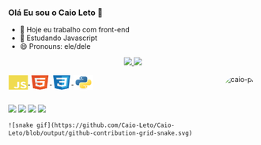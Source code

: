 ### Olá Eu sou o Caio Leto 👋

- 🔭 Hoje eu trabalho com front-end
- 🌱 Estudando Javascript
- 😄 Pronouns: ele/dele

<div align="center">
  <a href="https://github.com/Caio-Leto">
  <img height="180em" src="https://github-readme-stats.vercel.app/api?username=Caio-Leto&show_icons=true&theme=highcontrast&include_all_commits=true&count_private=true"/>
  <img height="180em" src="https://github-readme-stats.vercel.app/api/top-langs/?username=Caio-Leto&layout=compact&langs_count=7&theme=highcontrast"/>
</div>
  
  <div style="display: inline_block"><br>
  <img align="center" alt="caio-Js" height="30" width="40" src="https://raw.githubusercontent.com/devicons/devicon/master/icons/javascript/javascript-plain.svg">
  <img align="center" alt="caio-HTML" height="30" width="40" src="https://raw.githubusercontent.com/devicons/devicon/master/icons/html5/html5-original.svg">
  <img align="center" alt="caio-CSS" height="30" width="40" src="https://raw.githubusercontent.com/devicons/devicon/master/icons/css3/css3-original.svg">
  <img align="center" alt="caio-Python" height="30" width="40" src="https://raw.githubusercontent.com/devicons/devicon/master/icons/python/python-original.svg">
  <img align="right" alt="caio-pic" height="150" style="border-radius:50px;" src="https://i.pinimg.com/750x/8b/49/60/8b4960faf2ac3dac22b61ad4aab8a9e3.jpg">
</div>
  
  ##
  
  <div>
     <a href="https://www.facebook.com/caio.viniciusjunior.5" target="_blank"><img src="https://img.shields.io/badge/Facebook-1877F2?style=for-the-badge&logo=facebook&logoColor=white" target="_blank"></a>
    <a href="https://www.instagram.com/ackerman_winchester/" target="_blank"><img src="https://img.shields.io/badge/Instagram-E4405F?style=for-the-badge&logo=instagram&logoColor=white" target="_blank"></a>
    <a href="https://www.linkedin.com/in/caio-vin%C3%ADcius-081392190/" target="_blank"><img src="https://img.shields.io/badge/LinkedIn-0077B5?style=for-the-badge&logo=linkedin&logoColor=white" target="_blank"></a>
    <a href="https://www.twitch.tv/ackerman_leto" target="_blank"><img src="https://img.shields.io/badge/Twitch-9146FF?style=for-the-badge&logo=twitch&logoColor=white" target="_blank"></a>
    
    ![snake gif](https://github.com/Caio-Leto/Caio-Leto/blob/output/github-contribution-grid-snake.svg)
  </div>
